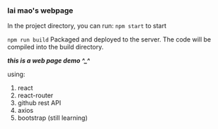 ### lai mao's webpage
In the project directory, you can run:
`npm start` to start

`npm run build` Packaged and deployed to the server. The code will be compiled into the build directory.

***this is a web page demo ^_^***

using:
1. react
2. react-router
3. github rest API 
4. axios
5. bootstrap (still learning)